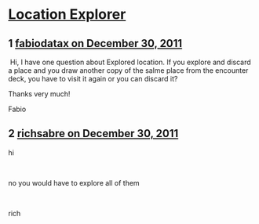 # [Location Explorer](https://community.fantasyflightgames.com/topic/58219-location-explorer/)

## 1 [fabiodatax on December 30, 2011](https://community.fantasyflightgames.com/topic/58219-location-explorer/?do=findComment&comment=572878)

 Hi, I have one question about Explored location. If you explore and discard a place and you draw another copy of the salme place from the encounter deck, you have to visit it again or you can discard it?

Thanks very much!

Fabio

## 2 [richsabre on December 30, 2011](https://community.fantasyflightgames.com/topic/58219-location-explorer/?do=findComment&comment=572884)

hi

 

no you would have to explore all of them

 

rich

